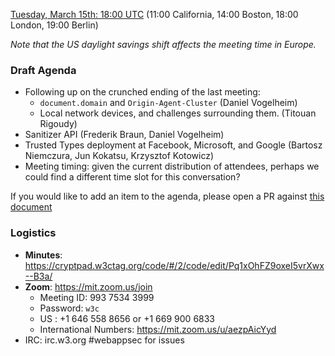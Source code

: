 
[Tuesday, March 15th: 18:00 UTC](https://www.timeanddate.com/worldclock/fixedtime.html?iso=20220315T1800) (11:00 California, 14:00 Boston, 18:00 London, 19:00 Berlin)

_Note that the US daylight savings shift affects the meeting time in Europe._

### Draft Agenda

*   Following up on the crunched ending of the last meeting:
    *   `document.domain` and `Origin-Agent-Cluster` (Daniel Vogelheim)
    *   Local network devices, and challenges surrounding them. (Titouan Rigoudy)
*   Sanitizer API (Frederik Braun, Daniel Vogelheim)
*   Trusted Types deployment at Facebook, Microsoft, and Google (Bartosz Niemczura, Jun Kokatsu, Krzysztof Kotowicz)
*   Meeting timing: given the current distribution of attendees, perhaps we could find a different time slot for this conversation?

If you would like to add an item to the agenda, please open a PR against [this document](https://github.com/w3c/webappsec/new/main/meetings/2021/2022-03-15-agenda.md)

### Logistics

*   **Minutes**: https://cryptpad.w3ctag.org/code/#/2/code/edit/Pq1xOhFZ9oxeI5vrXwx--B3a/
*   **Zoom**: https://mit.zoom.us/join
    * Meeting ID: 993 7534 3999
    * Password: `w3c`
    * US : +1 646 558 8656 or +1 669 900 6833
    * International Numbers: https://mit.zoom.us/u/aezpAicYyd
*   IRC: irc.w3.org #webappsec for issues
